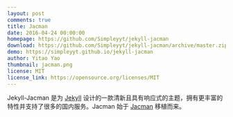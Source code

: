 ```yaml
---
layout: post
comments: true
title: Jacman
date: 2016-04-24 00:00:00
homepage: https://github.com/Simpleyyt/jekyll-jacman
download: https://github.com/Simpleyyt/jekyll-jacman/archive/master.zip
demo: https://simpleyyt.github.io/jekyll-jacman
author: Yitao Yao
thumbnail: jacman.png
license: MIT
license_link: https://opensource.org/licenses/MIT
---
```


Jekyll-Jacman 是为 [Jekyll](https://jekyllrb.com) 设计的一款清新且具有响应式的主题，拥有更丰富的特性并支持了很多的国内服务。Jacman 始于 [Jacman](https://github.com/wuchong/jacman) 移植而来。
